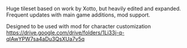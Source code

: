Huge tileset based on work by Xotto, but heavily edited and expanded. Frequent updates with main game additions, mod support.

Designed to be used with mod for character customization https://drive.google.com/drive/folders/1Li33j-q-qlAwYPW7sa4aDu3QsXUa7v5q
